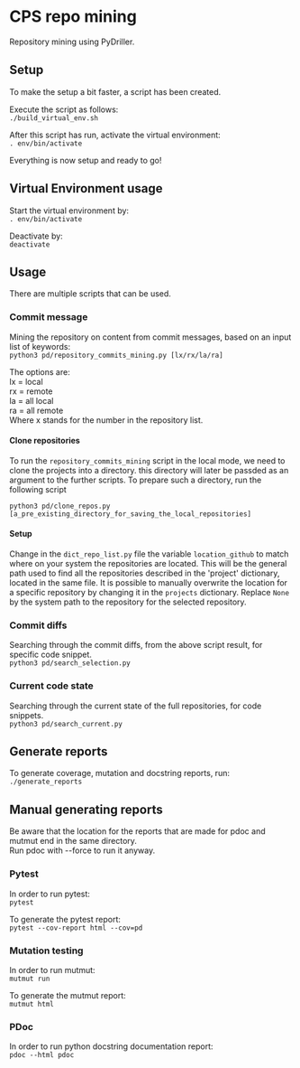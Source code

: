 # CPS repo mining
Repository mining using PyDriller.

## Setup
To make the setup a bit faster, a script has been created.

Execute the script as follows:\
`./build_virtual_env.sh`

After this script has run, activate the virtual environment:\
`. env/bin/activate`

Everything is now setup and ready to go!

## Virtual Environment usage
Start the virtual environment by:\
`. env/bin/activate`

Deactivate by:\
`deactivate`

## Usage
There are multiple scripts that can be used.

### Commit message
Mining the repository on content from commit messages, based on an input list of keywords:\
`python3 pd/repository_commits_mining.py [lx/rx/la/ra]`

The options are:\
lx = local\
rx = remote\
la = all local\
ra = all remote\
Where x stands for the number in the repository list.
#### Clone repositories

To run the `repository_commits_mining` script in the local mode, we need to clone the projects into a directory. this directory will later be passded as an argument to the further scripts. To prepare such a directory, run the following script

`python3 pd/clone_repos.py [a_pre_existing_directory_for_saving_the_local_repositories]`
#### Setup
Change in the `dict_repo_list.py` file the variable `location_github` to match where on your system the repositories are located. This will be the general path used to find all the repositories described in the 'project' dictionary, located in the same file.
It is possible to manually overwrite the location for a specific repository by changing it in the `projects` dictionary. Replace `None` by the system path to the repository for the selected repository.

### Commit diffs
Searching through the commit diffs, from the above script result, for specific code snippet.\
`python3 pd/search_selection.py`

### Current code state
Searching through the current state of the full repositories, for code snippets.\
`python3 pd/search_current.py`

## Generate reports
To generate coverage, mutation and docstring reports, run:\
`./generate_reports`

## Manual generating reports
Be aware that the location for the reports that are made for pdoc and mutmut end in the same directory.\
Run pdoc with --force to run it anyway.

### Pytest
In order to run pytest:\
`pytest`

To generate the pytest report:\
`pytest --cov-report html --cov=pd`

### Mutation testing
In order to run mutmut:\
`mutmut run`

To generate the mutmut report:\
`mutmut html`

### PDoc
In order to run python docstring documentation report:\
`pdoc --html pdoc`

